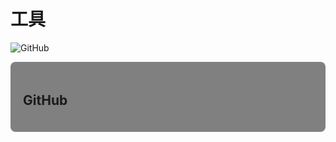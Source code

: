 # 工具

![GitHub]()

<div style="padding:20px;background-color:grey;border-radius:8px;">

<h2>GitHub</h2>
</div>

<Anchor>
<template #icon>

</tempalte>
</Anchor>

- ![](https://simpleicons.org/icons/github.svg) GitHub：代码托管平台
- Typecho：轻量级开源博客程序
- Visual Studio: 代码编辑器
- Visual Studio Code: 代码编辑器
- WebStorm: 代码编辑器
- PhpStorm: 代码编辑器
- PyCharm: 代码编辑器
- [LaTex](https://latex.codecogs.com/)：公式生成器
- LeetCode
- CodePen
- CodeSandbox

## CDN

- [BootCDN](https://www.bootcdn.cn/)
- [jsDelivr](https://www.jsdelivr.com/)

## 云服务器

- 阿里云
- 腾讯云
- 百度云
- 华为云

<style>
  img{
    width:20px;
  }
</style>
